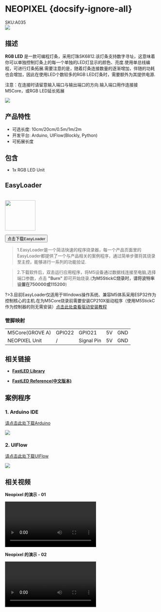 # NEOPIXEL {docsify-ignore-all}

<div class="badge badge-pill badge-primary product_sku_tag">SKU:A035</div>

<div class="product_pic"><img src="assets/img/product_pics/unit/M5GO_Unit_neopixel.webp"></div>

## 描述

**RGB LED** 是一款可编程灯条，采用灯珠SK6812.该灯条支持数字寻址，这意味着你可以单独控制灯条上的每一个单独的LED灯显示的颜色、亮度.使用单总线编程，可进行灯条拓展.需要注意的是，随着灯条连接数量的逐渐增加，伴随的功耗也会增加，因此在使用LED个数较多的RGB LED灯条时，需要额外为其提供电源.

注意：在连接时请留意输入端口与输出端口的方向.输入端口用作连接接M5Core，或RGB LED延长拓展

<img src="assets/img/product_pics/unit/unit_neopixel_02.webp">

## 产品特性

- 可选长度: 10cm/20cm/0.5m/1m/2m
- 开发平台: Arduino, UIFlow(Blockly, Python)
- 可拓展长度

## 包含

- 1x RGB LED Unit

## EasyLoader

<img src="https://m5stack.oss-cn-shenzhen.aliyuncs.com/image/EasyLoader_logo.webp" width="100px" style="margin-top:20px">

<a href="https://m5stack.oss-cn-shenzhen.aliyuncs.com/EasyLoader/Unit/EasyLoader_NEOPIXEL.exe"><button type="button" class="btn btn-primary">点击下载EasyLoader</button></a>

>1.EasyLoader是一个简洁快速的程序烧录器，每一个产品页面里的EasyLoader都提供了一个与产品相关的案例程序，通过简单步骤将其烧录至主控，能够进行一系列的功能验证.

>2.下载软件后，双击运行应用程序，将M5设备通过数据线连接至电脑,选择端口参数，点击 **"Burn"** 即可开始烧录.(**为M5StickC烧录时，请将波特率设置在750000或115200**)

?>3.目前EasyLoader仅适用于Windows操作系统、兼容M5体系采用ESP32作为控制核心的主机.在为M5Core烧录前需要安装CP210X驱动程序（使用M5StickC作为控制器的则无需安装）[点击此处查看驱动安装教程](zh_CN/related_documents/M5Burner#安装串口驱动)

### 管脚映射

<table>
 <tr><td>M5Core(GROVE A)</td><td>GPIO22</td><td>GPIO21</td><td>5V</td><td>GND</td></tr>
 <tr><td>NEOPIXEL Unit</td><td>/</td><td>Signal Pin</td><td>5V</td><td>GND</td></tr>
</table>

## 相关链接

- **[FastLED Library](https://github.com/FastLED/FastLED/wiki/Overview)**

- **[FastLED Reference(中文版本)](http://www.taichi-maker.com/homepage/reference-index/arduino-library-index/fastled-library/)**

## 案例程序

### 1. Arduino IDE

[请点击此处下载Arduino](https://github.com/m5stack/M5Stack/tree/master/examples/Unit/RGB_LED_SK6812/display_rainbow)

<img src="assets/img/product_pics/unit/unit_example/NEOPIXEL/example_unit_neopixel_02.webp">

### 2. UIFlow

[请点击此处下载UIFlow](https://github.com/m5stack/M5-ProductExampleCodes/tree/master/Unit/NEOPIXEL/UIFlow)

<img src="assets/img/product_pics/unit/unit_example/NEOPIXEL/example_unit_neopixel_01.webp">


## 相关视频

**Neopixel 的演示 - 01**

<video class="video_size" controls>
    <source src="https://m5stack.oss-cn-shenzhen.aliyuncs.com/video/LukeVideo/M5stack%20Neopixel%20Cosplay%20costume%20lights%20-%20super%20simple.mp4" type="video/mp4">
</video>

**Neopixel 的演示 - 02**

<video class="video_size" controls>
    <source src="https://m5stack.oss-cn-shenzhen.aliyuncs.com/video/Blog/Twitch201901/Akela%20Weapons.mp4" type="video/mp4">
</video>

<script>

   var purchase_link = 'https://m5stack.com/collections/m5-unit/products/neopixel-rgb-leds-cable';

   anchor_search(purchase_link);
   scrollFunc();

</script>